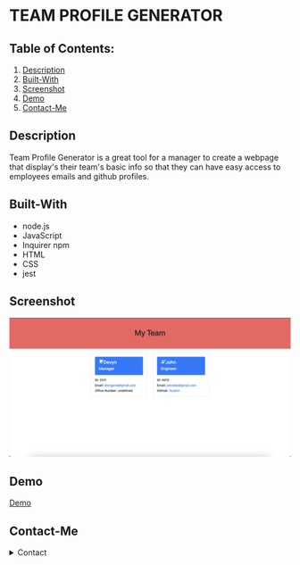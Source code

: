 # TEAM PROFILE GENERATOR

## Table of Contents:

1. [Description](#Description)
2. [Built-With](#Built-With)
3. [Screenshot](#Screenshot)
4. [Demo](#Demo)
5. [Contact-Me](#Contact-Me)

## Description
Team Profile Generator is a great tool for a manager to create a webpage that display's their team's basic info so that they can have easy access to employees emails and github profiles. 

## Built-With
* node.js
* JavaScript
* Inquirer npm
* HTML
* CSS
* jest

## Screenshot
![Screenshot](./Demo/teamgen.png)

## Demo
[Demo](https://drive.google.com/file/d/1RKDvJHKv-A0ghx-P-AtxcQvlHjw0mKjz/view?usp=share_link)

## Contact-Me

<details>
    <summary>Contact</summary>
    devynlongoria99@gmail.com <br>
</details>
